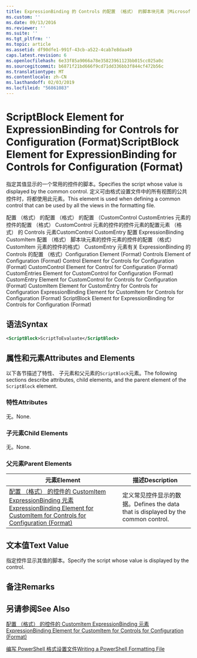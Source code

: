 ```yaml
---
title: ExpressionBinding 的 Controls 的配置 （格式） 的脚本块元素 |Microsoft Docs
ms.custom: ''
ms.date: 09/13/2016
ms.reviewer: ''
ms.suite: ''
ms.tgt_pltfrm: ''
ms.topic: article
ms.assetid: df90dfe1-991f-43cb-a522-4cab7e8daa49
caps.latest.revision: 6
ms.openlocfilehash: 6e33f85a9066a78e35823961123bb015cc025a0c
ms.sourcegitcommit: b6871f21bd666f9cd71dd336bb3f844cf472b56c
ms.translationtype: MT
ms.contentlocale: zh-CN
ms.lasthandoff: 02/03/2019
ms.locfileid: "56861083"
---
```

# <a name="scriptblock-element-for-expressionbinding-for-controls-for-configuration-format"></a><span data-ttu-id="72c50-102">ScriptBlock Element for ExpressionBinding for Controls for Configuration (Format)</span><span class="sxs-lookup"><span data-stu-id="72c50-102">ScriptBlock Element for ExpressionBinding for Controls for Configuration (Format)</span></span>

<span data-ttu-id="72c50-103">指定其值显示的一个常用的控件的脚本。</span><span class="sxs-lookup"><span data-stu-id="72c50-103">Specifies the script whose value is displayed by the common control.</span></span> <span data-ttu-id="72c50-104">定义可由格式设置文件中的所有视图的公共控件时，将都使用此元素。</span><span class="sxs-lookup"><span data-stu-id="72c50-104">This element is used when defining a common control that can be used by all the views in the formatting file.</span></span>

<span data-ttu-id="72c50-105">配置 （格式） 的配置 （格式） 的配置 （CustomControl CustomEntries 元素的控件的配置 （格式） CustomControl 元素的控件的控件元素的配置元素 （格式） 的 Controls 元素CustomControl CustomEntry 配置 ExpressionBinding CustomItem 配置 （格式） 脚本块元素的控件元素的控件的配置 （格式） CustomItem 元素的控件的格式） CustomEntry 元素有关 ExpressionBinding 的 Controls 的配置 （格式）</span><span class="sxs-lookup"><span data-stu-id="72c50-105">Configuration Element (Format) Controls Element of Configuration (Format) Control Element for Controls for Configuration (Format) CustomControl Element for Control for Configuration (Format) CustomEntries Element for CustomControl for Configuration (Format) CustomEntry Element for CustomControl for Controls for Configuration (Format) CustomItem Element for CustomEntry for Controls for Configuration ExpressionBinding Element for CustomItem for Controls for Configuration (Format) ScriptBlock Element for ExpressionBinding for Controls for Configuration (Format)</span></span>

## <a name="syntax"></a><span data-ttu-id="72c50-106">语法</span><span class="sxs-lookup"><span data-stu-id="72c50-106">Syntax</span></span>

```xml
<ScriptBlock>ScriptToEvaluate</ScriptBlock>
```

## <a name="attributes-and-elements"></a><span data-ttu-id="72c50-107">属性和元素</span><span class="sxs-lookup"><span data-stu-id="72c50-107">Attributes and Elements</span></span>

<span data-ttu-id="72c50-108">以下各节描述了特性、 子元素和父元素的`ScriptBlock`元素。</span><span class="sxs-lookup"><span data-stu-id="72c50-108">The following sections describe attributes, child elements, and the parent element of the `ScriptBlock` element.</span></span>

### <a name="attributes"></a><span data-ttu-id="72c50-109">特性</span><span class="sxs-lookup"><span data-stu-id="72c50-109">Attributes</span></span>

<span data-ttu-id="72c50-110">无。</span><span class="sxs-lookup"><span data-stu-id="72c50-110">None.</span></span>

### <a name="child-elements"></a><span data-ttu-id="72c50-111">子元素</span><span class="sxs-lookup"><span data-stu-id="72c50-111">Child Elements</span></span>

<span data-ttu-id="72c50-112">无。</span><span class="sxs-lookup"><span data-stu-id="72c50-112">None.</span></span>

### <a name="parent-elements"></a><span data-ttu-id="72c50-113">父元素</span><span class="sxs-lookup"><span data-stu-id="72c50-113">Parent Elements</span></span>

|<span data-ttu-id="72c50-114">元素</span><span class="sxs-lookup"><span data-stu-id="72c50-114">Element</span></span>|<span data-ttu-id="72c50-115">描述</span><span class="sxs-lookup"><span data-stu-id="72c50-115">Description</span></span>|
|-------------|-----------------|
|[<span data-ttu-id="72c50-116">配置 （格式） 的控件的 CustomItem ExpressionBinding 元素</span><span class="sxs-lookup"><span data-stu-id="72c50-116">ExpressionBinding Element for CustomItem for Controls for Configuration (Format)</span></span>](./expressionbinding-element-for-customitem-for-controls-for-configuration-format.md)|<span data-ttu-id="72c50-117">定义常见控件显示的数据。</span><span class="sxs-lookup"><span data-stu-id="72c50-117">Defines the data that is displayed by the common control.</span></span>|

## <a name="text-value"></a><span data-ttu-id="72c50-118">文本值</span><span class="sxs-lookup"><span data-stu-id="72c50-118">Text Value</span></span>

<span data-ttu-id="72c50-119">指定控件显示其值的脚本。</span><span class="sxs-lookup"><span data-stu-id="72c50-119">Specify the script whose value is displayed by the control.</span></span>

## <a name="remarks"></a><span data-ttu-id="72c50-120">备注</span><span class="sxs-lookup"><span data-stu-id="72c50-120">Remarks</span></span>

## <a name="see-also"></a><span data-ttu-id="72c50-121">另请参阅</span><span class="sxs-lookup"><span data-stu-id="72c50-121">See Also</span></span>

[<span data-ttu-id="72c50-122">配置 （格式） 的控件的 CustomItem ExpressionBinding 元素</span><span class="sxs-lookup"><span data-stu-id="72c50-122">ExpressionBinding Element for CustomItem for Controls for Configuration (Format)</span></span>](./expressionbinding-element-for-customitem-for-controls-for-configuration-format.md)

[<span data-ttu-id="72c50-123">编写 PowerShell 格式设置文件</span><span class="sxs-lookup"><span data-stu-id="72c50-123">Writing a PowerShell Formatting File</span></span>](./writing-a-powershell-formatting-file.md)
